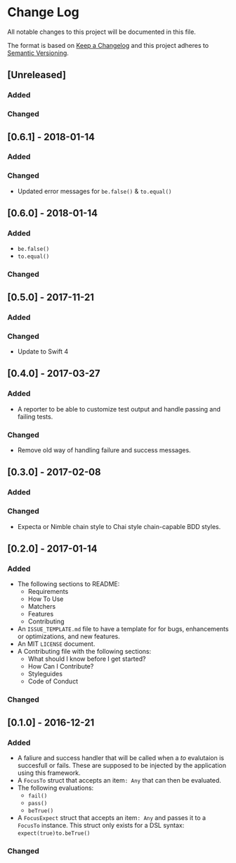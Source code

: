 # Change Log
All notable changes to this project will be documented in this file.

The format is based on [Keep a Changelog](http://keepachangelog.com/) 
and this project adheres to [Semantic Versioning](http://semver.org/).

## [Unreleased]
### Added

### Changed

## [0.6.1] - 2018-01-14
### Added

### Changed
- Updated error messages for `be.false()` & `to.equal()`


## [0.6.0] - 2018-01-14
### Added
- `be.false()`
- `to.equal()`

### Changed


## [0.5.0] - 2017-11-21
### Added

### Changed
- Update to Swift 4


## [0.4.0] - 2017-03-27
### Added
- A reporter to be able to customize test output and handle passing and failing tests.

### Changed
- Remove old way of handling failure and success messages.


## [0.3.0] - 2017-02-08
### Added

### Changed
- Expecta or Nimble chain style to Chai style chain-capable BDD styles.


## [0.2.0] - 2017-01-14
### Added
- The following sections to README:
	* Requirements
	* How To Use
	* Matchers
	* Features
	* Contributing
- An `ISSUE_TEMPLATE.md` file to have a template for for bugs, enhancements or optimizations, and new features.
- An MIT `LICENSE` document.
- A Contributing file with the following sections:
	* What should I know before I get started?
	* How Can I Contribute?
	* Styleguides
	* Code of Conduct

### Changed


## [0.1.0] - 2016-12-21
### Added
- A faliure and success handler that will be called when a *to* evalutaion is succesfull or fails. These are supposed to be injected by the application using this framework.
- A `FocusTo` struct that accepts an item`: Any` that can then be evaluated.
- The following evaluations: 
	* `fail()`
	* `pass()`
	* `beTrue()`
- A `FocusExpect` struct that accepts an item`: Any` and passes it to a `FocusTo` instance. This struct only exists for a DSL syntax: `expect(true)to.beTrue()`

### Changed